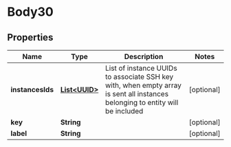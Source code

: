 
# Body30

## Properties
Name | Type | Description | Notes
------------ | ------------- | ------------- | -------------
**instancesIds** | [**List&lt;UUID&gt;**](UUID.md) | List of instance UUIDs to associate SSH key with, when empty array is sent all instances belonging       to entity will be included |  [optional]
**key** | **String** |  |  [optional]
**label** | **String** |  |  [optional]




